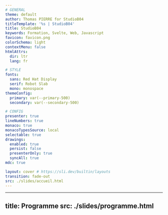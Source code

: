 ```yaml
---
# GENERAL
theme: default
author: Thomas PIERRE for StudioB04
titleTemplate: '%s | StudioB04'
title: StudioB04
keywords: Formation, Svelte, Web, Javascript
favicon: favicon.png
colorSchema: light
contextMenu: false
htmlAttrs:
  dir: ltr  
  lang: fr

# STYLE
fonts:
  sans: Red Hat Display
  serif: Robot Slab
  mono: monospace
themeConfig:
  primary: var(--primary-500)
  secondary: var(--secondary-500)

# CONFIG
presenter: true
lineNumbers: true
monaco: true
monacoTypesSource: local
selectable: true
drawings:
  enabled: true
  persist: false
  presenterOnly: true
  syncAll: true
mdc: true

layout: cover # https://sli.dev/builtin/layouts
transition: fade-out
src: ./slides/accueil.html
---
```


--- 
title: Programme
src: ./slides/programme.html
---
